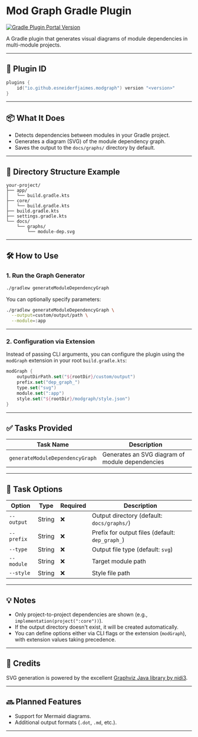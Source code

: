 # Mod Graph Gradle Plugin

[![Gradle Plugin Portal Version](https://img.shields.io/gradle-plugin-portal/v/io.github.esneiderfjaimes.modgraph?color=%2302303a)](https://plugins.gradle.org/plugin/io.github.esneiderfjaimes.modgraph)

A Gradle plugin that generates visual diagrams of module dependencies in multi-module projects.

---

## 🧩 Plugin ID

```kotlin
plugins {
    id("io.github.esneiderfjaimes.modgraph") version "<version>"
}
```

---

## 📦 What It Does

* Detects dependencies between modules in your Gradle project.
* Generates a diagram (SVG) of the module dependency graph.
* Saves the output to the `docs/graphs/` directory by default.

---

## 📂 Directory Structure Example

```
your-project/
├── app/
│   └── build.gradle.kts
├── core/
│   └── build.gradle.kts
├── build.gradle.kts
├── settings.gradle.kts
└── docs/
    └── graphs/
        └── module-dep.svg
```

---

## 🛠 How to Use

### 1. Run the Graph Generator

```bash
./gradlew generateModuleDependencyGraph
```

You can optionally specify parameters:

```bash
./gradlew generateModuleDependencyGraph \
  --output=custom/output/path \
  --module=:app
```

---

### 2. Configuration via Extension

Instead of passing CLI arguments, you can configure the plugin using the `modGraph` extension in
your root `build.gradle.kts`:

```kotlin
modGraph {
    outputDirPath.set("${rootDir}/custom/output")
    prefix.set("dep_graph_")
    type.set("svg")
    module.set(":app")
    style.set("${rootDir}/modgraph/style.json")
}
```

---

## ✅ Tasks Provided

| Task Name                       | Description                                     |
|---------------------------------|-------------------------------------------------|
| `generateModuleDependencyGraph` | Generates an SVG diagram of module dependencies |

---

## 🔧 Task Options

| Option     | Type   | Required | Description                                     |
|------------|--------|----------|-------------------------------------------------|
| `--output` | String | ❌        | Output directory (default: `docs/graphs/`)      |
| `--prefix` | String | ❌        | Prefix for output files (default: `dep_graph_`) |
| `--type`   | String | ❌        | Output file type (default: `svg`)               |
| `--module` | String | ❌        | Target module path                              |
| `--style`  | String | ❌        | Style file path                                 |

---

## 💡 Notes

* Only project-to-project dependencies are shown (e.g., `implementation(project(":core"))`).
* If the output directory doesn't exist, it will be created automatically.
* You can define options either via CLI flags or the extension (`modGraph`), with extension values
  taking precedence.

---

## 🙌 Credits

SVG generation is powered by the
excellent [Graphviz Java library by nidi3](https://github.com/nidi3/graphviz-java).

---

## 🔜 Planned Features

* Support for Mermaid diagrams.
* Additional output formats (`.dot`, `.md`, etc.).

---